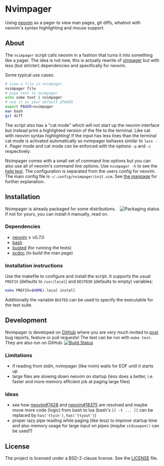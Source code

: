 # Nvimpager

Using [neovim] as a pager to view man pages, git diffs, whatnot with neovim's
syntax highlighting and mouse support.

## About

The `nvimpager` script calls neovim in a fashion that turns it into something
like a pager.  The idea is not new, this is actually rewrite of [vimpager] but
with less (but stricter) dependencies and specifically for neovim.

Some typical use cases:

```sh
# view a file in nvimpager
nvimpager file
# pipe text to nvimpager
echo some text | nvimpager
# use it as your default $PAGER
export PAGER=nvimpager
man bash
git diff
```

The script also has a "cat mode" which will not start up the neovim interface
but instead print a highlighted version of the file to the terminal.  Like cat
with neovim syntax highlighting!  If the input has less lines than the terminal
cat mode is activated automatically so nvimpager behaves similar to `less -F`.
Pager mode and cat mode can be enforced with the options `-p` and `-c`
respectively.

Nvimpager comes with a small set of command line options but you can also use
all of neovim's command line options.  Use `nvimpager -h` to see the [help
text][options].  The configuration is separated from the users config for
neovim.  The main config file is `~/.config/nvimpager/init.vim`.  See [the
manpage][configuration] for further explanation.

## Installation

<a href="https://repology.org/metapackage/nvimpager/versions">
    <img src="https://repology.org/badge/vertical-allrepos/nvimpager.svg"
	 alt="Packaging status" align="right">
</a>

Nvimpager is already packaged for some distributions. If not for yours, you can
install it manually, read on.

### Dependencies

* [neovim] ≥ v0.7.0
* [bash]
* [busted] (for running the tests)
* [scdoc] (to build the man page)

### Installation instructions

Use the makefile to configure and install the script.  It supports the usual
`PREFIX` (defaults to `/usr/local`) and `DESTDIR` (defaults to empty)
variables:

```sh
make PREFIX=$HOME/.local install
```

Additionally the variable `BUSTED` can be used to specify the executable for
the test suite.

## Development

Nvimpager is developed on [GitHub][nvimpager] where you are very much invited
to [post][issues] bug reports, feature or pull requests!  The test can be run
with `make test`.  They are also run on GitHub: [![Build Status]][ghactions]

### Limitations

* if reading from stdin, nvimpager (like nvim) waits for EOF until it starts up
* large files are slowing down neovim on startup (less does a better, i.e.
  faster and more memory efficient job at paging large files)

### Ideas

* see how [neovim#7428](https://github.com/neovim/neovim/issues/7438) and
  [neovim#18375](https://github.com/neovim/neovim/pull/18375) are resolved and
  maybe move more code (logic) from bash to lua (bash's `[[ -t ... ]]` can be
  replaced by `has('ttyin')`, `has('ttyout')`)
* proper lazy pipe reading while paging (like less) to improve startup time and
  also memory usage for large input on pipes (maybe `stdioopen()` can be used?)

## License

The project is licensed under a BSD-2-clause license.  See the
[LICENSE](./LICENSE) file.

[nvimpager]: https://github.com/lucc/nvimpager
[issues]: https://github.com/lucc/nvimpager/issues
[options]: ./nvimpager.md#command-line-options
[configuration]: ./nvimpager.md#configuration
[neovim]: https://github.com/neovim/neovim
[vimpager]: https://github.com/rkitover/vimpager
[bash]: https://www.gnu.org/software/bash/bash.html
[busted]: https://olivinelabs.com/busted/
[scdoc]: https://git.sr.ht/~sircmpwn/scdoc
[Build Status]: https://github.com/lucc/nvimpager/actions/workflows/blank.yml/badge.svg
[ghactions]: https://github.com/lucc/nvimpager/actions
